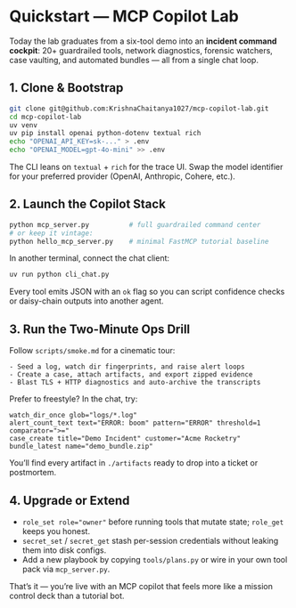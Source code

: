 # Quickstart — MCP Copilot Lab

Today the lab graduates from a six-tool demo into an **incident command cockpit**: 20+ guardrailed tools, network diagnostics, forensic watchers, case vaulting, and automated bundles — all from a single chat loop.

## 1. Clone & Bootstrap

```bash
git clone git@github.com:KrishnaChaitanya1027/mcp-copilot-lab.git
cd mcp-copilot-lab
uv venv
uv pip install openai python-dotenv textual rich
echo "OPENAI_API_KEY=sk-..." > .env
echo "OPENAI_MODEL=gpt-4o-mini" >> .env
```

The CLI leans on `textual` + `rich` for the trace UI. Swap the model identifier for your preferred provider (OpenAI, Anthropic, Cohere, etc.).

## 2. Launch the Copilot Stack

```bash
python mcp_server.py          # full guardrailed command center
# or keep it vintage:
python hello_mcp_server.py    # minimal FastMCP tutorial baseline
```

In another terminal, connect the chat client:

```bash
uv run python cli_chat.py
```

Every tool emits JSON with an `ok` flag so you can script confidence checks or daisy-chain outputs into another agent.

## 3. Run the Two-Minute Ops Drill

Follow `scripts/smoke.md` for a cinematic tour:

```text
- Seed a log, watch dir fingerprints, and raise alert loops
- Create a case, attach artifacts, and export zipped evidence
- Blast TLS + HTTP diagnostics and auto-archive the transcripts
```

Prefer to freestyle? In the chat, try:

```text
watch_dir_once glob="logs/*.log"
alert_count_text text="ERROR: boom" pattern="ERROR" threshold=1 comparator=">="
case_create title="Demo Incident" customer="Acme Rocketry"
bundle_latest name="demo_bundle.zip"
```

You’ll find every artifact in `./artifacts` ready to drop into a ticket or postmortem.

## 4. Upgrade or Extend

- `role_set role="owner"` before running tools that mutate state; `role_get` keeps you honest.
- `secret_set` / `secret_get` stash per-session credentials without leaking them into disk configs.
- Add a new playbook by copying `tools/plans.py` or wire in your own tool pack via `mcp_server.py`.

That’s it — you’re live with an MCP copilot that feels more like a mission control deck than a tutorial bot.

